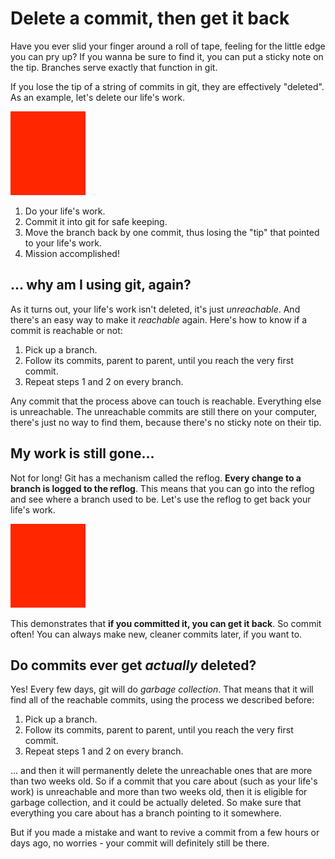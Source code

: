 # Delete a commit, then get it back

Have you ever slid your finger around a roll of tape, feeling for the little edge you can pry up?  If you wanna be sure to find it, you can put a sticky note on the tip.  Branches serve exactly that function in git.

If you lose the tip of a string of commits in git, they are effectively "deleted".  As an example, let's delete our life's work.

![How to delete your life's work](TODO.png)

1. Do your life's work.
2. Commit it into git for safe keeping.
3. Move the branch back by one commit, thus losing the "tip" that pointed to your life's work.
4. Mission accomplished!

## ... why am I using git, again?

As it turns out, your life's work isn't deleted, it's just *unreachable*.  And there's an easy way to make it *reachable* again.  Here's how to know if a commit is reachable or not:

1. Pick up a branch.
2. Follow its commits, parent to parent, until you reach the very first commit.
3. Repeat steps 1 and 2 on every branch.

Any commit that the process above can touch is reachable.  Everything else is unreachable.  The unreachable commits are still there on your computer, there's just no way to find them, because there's no sticky note on their tip.

## My work is still gone...

Not for long!  Git has a mechanism called the reflog.  **Every change to a branch is logged to the reflog**.  This means that you can go into the reflog and see where a branch used to be.  Let's use the reflog to get back your life's work.

![How to restore your life's work](TODO.png)

This demonstrates that **if you committed it, you can get it back**.  So commit often!  You can always make new, cleaner commits later, if you want to.

## Do commits ever get *actually* deleted?

Yes! Every few days, git will do *garbage collection*.  That means that it will find all of the reachable commits, using the process we described before:

1. Pick up a branch.
2. Follow its commits, parent to parent, until you reach the very first commit.
3. Repeat steps 1 and 2 on every branch.

... and then it will permanently delete the unreachable ones that are more than two weeks old.  So if a commit that you care about (such as your life's work) is unreachable and more than two weeks old, then it is eligible for garbage collection, and it could be actually deleted.  So make sure that everything you care about has a branch pointing to it somewhere.

But if you made a mistake and want to revive a commit from a few hours or days ago, no worries - your commit will definitely still be there.
